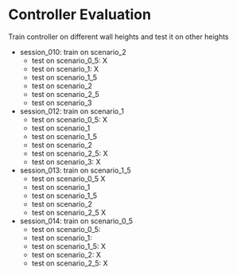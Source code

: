 # Controller Evaluation

Train controller on different wall heights and test it on other heights
- session_010: train on scenario_2
  - test on scenario_0_5: X
  - test on scenario_1:   X
  - test on scenario_1_5
  - test on scenario_2
  - test on scenario_2_5
  - test on scenario_3
- session_012: train on scenario_1
  - test on scenario_0_5: X
  - test on scenario_1
  - test on scenario_1_5
  - test on scenario_2
  - test on scenario_2_5: X
  - test on scenario_3:   X
- session_013: train on scenario_1_5
  - test on scenario_0_5  X
  - test on scenario_1
  - test on scenario_1_5
  - test on scenario_2
  - test on scenario_2_5  X
- session_014: train on scenario_0_5
  - test on scenario_0_5:
  - test on scenario_1:
  - test on scenario_1_5: X
  - test on scenario_2:   X
  - test on scenario_2_5: X
